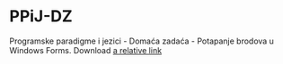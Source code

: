 # PPiJ-DZ
Programske paradigme i jezici - Domaća zadaća - Potapanje brodova u Windows Forms.
Download [a relative link](PPiJ-DZ/Battleship.7z)
